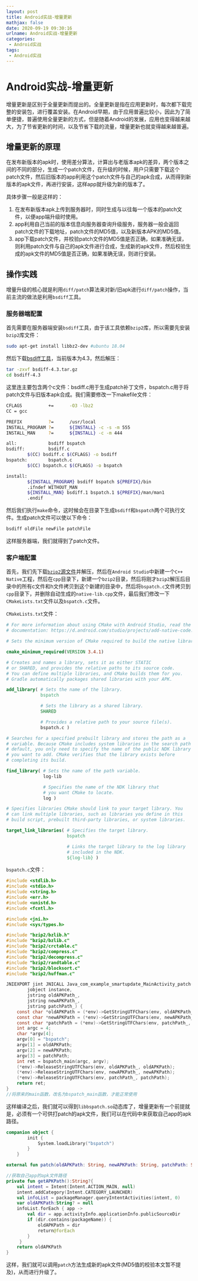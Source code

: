 ```yaml
---
layout: post
title: Android实战-增量更新
mathjax: false
date: 2020-09-19 09:30:16
urlname: Android实战-增量更新
categories:
 - Android实战
tags:
 - Android实战
---
```


# Android实战-增量更新

增量更新是区别于全量更新而提出的。全量更新是指在应用更新时，每次都下载完整的安装包，进行覆盖安装。在Android早期，由于应用普遍比较小，因此为了简单便捷，普遍使用全量更新的方式，但是随着Android的发展，应用也变得越来越大，为了节省更新的时间，以及节省下载的流量，增量更新也就变得越来越普遍。

## 增量更新的原理

在发布新版本的apk时，使用差分算法，计算出与老版本apk的差异，两个版本之间的不同的部分，生成一个patch文件，在升级的时候，用户只需要下载这个patch文件，然后旧版本的app利用这个patch文件与自己的apk合成，从而得到新版本的apk文件，再进行安装，这样app就升级为新的版本了。

具体步骤一般是这样的：

1. 在发布新版本apk上传到服务器时，同时生成与以往每一个版本的patch文件，以便app端升级时使用。
2. app利用自己当前的版本信息向服务器查询升级服务，服务器一般会返回patch文件的下载地址，patch文件的MD5值，以及新版本APK的MD5值。
3. app下载patch文件，并校验patch文件的MD5值是否正确，如果准确无误，则利用patch文件与自己的apk文件进行合成，生成新的apk文件，然后校验生成的apk文件的MD5值是否正确，如果准确无误，则进行安装。

## 操作实践

增量升级的核心就是利用`diff/patch`算法来对新/旧apk进行`diff/patch`操作，当前主流的做法是利用`bsdiff`工具。

### 服务器端配置

首先需要在服务器端安装`bsdiff`工具，由于该工具依赖`bzip2`库，所以需要先安装`bzip2`库文件：

```bash
sudo apt-get install libbz2-dev #ubuntu 18.04
```

然后下载[bsdiff工具](https://github.com/mendsley/bsdiff/archive/v4.3.tar.gz)，当前版本为4.3，然后解压：

```bash
tar -zxvf bsdiff-4.3.tar.gz
cd bsdiff-4.3
```

这里连主要包含两个c文件：bsdiff.c用于生成patch补丁文件，bspatch.c用于将patch文件与旧版本apk合成。我们需要修改一下makefile文件：

```bash
CFLAGS          +=      -O3 -lbz2
CC = gcc

PREFIX          ?=      /usr/local
INSTALL_PROGRAM ?=      ${INSTALL} -c -s -m 555
INSTALL_MAN     ?=      ${INSTALL} -c -m 444

all:            bsdiff bspatch
bsdiff:         bsdiff.c
        $(CC) bsdiff.c $(CFLAGS) -o bsdiff
bspatch:        bspatch.c
        $(CC) bspatch.c $(CFLAGS) -o bspatch

install:
        ${INSTALL_PROGRAM} bsdiff bspatch ${PREFIX}/bin
        .ifndef WITHOUT_MAN
        ${INSTALL_MAN} bsdiff.1 bspatch.1 ${PREFIX}/man/man1
        .endif
```

然后我们执行`make`命令，这时候会在目录下生成`bsdiff`和`bspatch`两个可执行文件。生成patch文件可以使以下命令：

```bash
bsdiff oldFile newFile patchFile
```

这样服务器端，我们就得到了patch文件。

### 客户端配置

首先，我们先下载[`bzip2`源文件](ftp://sourceware.org/pub/bzip2/bzip2-1.0.6.tar.gz)并解压，然后在`Android Studio`中新建一个`C++ Native`工程，然后在`cpp`目录下，新建一个`bzip2`目录，然后将刚才`bzip2`解压后目录中的所有c文件和h文件拷贝到这个新建的目录中，然后将`bspatch.c`文件拷贝到`cpp`目录下，并删除自动生成的`native-lib.cpp`文件，最后我们修改一下`CMakeLists.txt`文件以及`bspatch.c`文件。

`CMakeLists.txt`文件：

```cmake
# For more information about using CMake with Android Studio, read the
# documentation: https://d.android.com/studio/projects/add-native-code.html

# Sets the minimum version of CMake required to build the native library.

cmake_minimum_required(VERSION 3.4.1)

# Creates and names a library, sets it as either STATIC
# or SHARED, and provides the relative paths to its source code.
# You can define multiple libraries, and CMake builds them for you.
# Gradle automatically packages shared libraries with your APK.

add_library( # Sets the name of the library.
             bspatch

             # Sets the library as a shared library.
             SHARED

             # Provides a relative path to your source file(s).
             bspatch.c )

# Searches for a specified prebuilt library and stores the path as a
# variable. Because CMake includes system libraries in the search path by
# default, you only need to specify the name of the public NDK library
# you want to add. CMake verifies that the library exists before
# completing its build.

find_library( # Sets the name of the path variable.
              log-lib

              # Specifies the name of the NDK library that
              # you want CMake to locate.
              log )

# Specifies libraries CMake should link to your target library. You
# can link multiple libraries, such as libraries you define in this
# build script, prebuilt third-party libraries, or system libraries.

target_link_libraries( # Specifies the target library.
                       bspatch

                       # Links the target library to the log library
                       # included in the NDK.
                       ${log-lib} )
```

`bspatch.c`文件：

```c
#include <stdlib.h>
#include <stdio.h>
#include <string.h>
#include <err.h>
#include <unistd.h>
#include <fcntl.h>

#include <jni.h>
#include <sys/types.h>

#include "bzip2/bzlib.h"
#include "bzip2/bzlib.c"
#include "bzip2/crctable.c"
#include "bzip2/compress.c"
#include "bzip2/decompress.c"
#include "bzip2/randtable.c"
#include "bzip2/blocksort.c"
#include "bzip2/huffman.c"

JNIEXPORT jint JNICALL Java_com_example_smartupdate_MainActivity_patch(JNIEnv *env,
        jobject instance,
        jstring oldAPKPath_,
        jstring newAPKPath_,
        jstring patchPath_) {
    const char *oldAPKPath = (*env)->GetStringUTFChars(env, oldAPKPath_, 0);
    const char *newAPKPath = (*env)->GetStringUTFChars(env, newAPKPath_, 0);
    const char *patchPath = (*env)->GetStringUTFChars(env, patchPath_, 0);
    int argc = 4;
    char *argv[4];
    argv[0] = "bspatch";
    argv[1] = oldAPKPath;
    argv[2] = newAPKPath;
    argv[3] = patchPath;
    int ret = bspatch_main(argc, argv);
    (*env)->ReleaseStringUTFChars(env, oldAPKPath_, oldAPKPath);
    (*env)->ReleaseStringUTFChars(env, newAPKPath_, newAPKPath);
    (*env)->ReleaseStringUTFChars(env, patchPath_, patchPath);
    return ret;
}
//将原来的main函数，改名为bspatch_main函数，才能正常使用
```

这样编译之后，我们就可以得到`libbspatch.so`动态库了，增量更新有一个前提就是，必须有一个可供打patch的apk文件，我们可以在代码中来获取自己app的apk路径。

```kotlin
companion object {
        init {
            System.loadLibrary("bspatch")
        }
    }

external fun patch(oldAPKPath: String, newAPKPath: String, patchPath: String): Int

//获取自己app的apk文件路径
private fun getAPKPath():String?{
    val intent = Intent(Intent.ACTION_MAIN, null)
    intent.addCategory(Intent.CATEGORY_LAUNCHER)
    val infoList = packageManager.queryIntentActivities(intent, 0)
    var oldAPKPath:String? = null
    infoList.forEach { app ->
        val dir = app.activityInfo.applicationInfo.publicSourceDir
        if (dir.contains(packageName)) {
            oldAPKPath = dir
            return@forEach
        }
     }
    return oldAPKPath
}
```

这样，我们就可以调用`patch`方法生成新的apk文件(MD5值的校验本文暂不提及)，从而进行升级了。